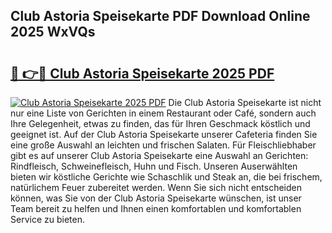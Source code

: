 ## Club Astoria Speisekarte PDF Download Online 2025 WxVQs

# <h2><a href="http://gccxnvj.nevu.top/?p=Club+Astoria+Speisekarte">🔗 👉🔴 Club Astoria Speisekarte 2025 PDF</a></h2>

[![Club Astoria Speisekarte 2025 PDF](https://i.imgur.com/dBaPXMq.png)](http://gccxnvj.nevu.top/?p=Club+Astoria+Speisekarte)
Die Club Astoria Speisekarte ist nicht nur eine Liste von Gerichten in einem Restaurant oder Café, sondern auch Ihre Gelegenheit, etwas zu finden, das für Ihren Geschmack köstlich und geeignet ist. Auf der Club Astoria Speisekarte unserer Cafeteria finden Sie eine große Auswahl an leichten und frischen Salaten. Für Fleischliebhaber gibt es auf unserer Club Astoria Speisekarte eine Auswahl an Gerichten: Rindfleisch, Schweinefleisch, Huhn und Fisch. Unseren Auserwählten bieten wir köstliche Gerichte wie Schaschlik und Steak an, die bei frischem, natürlichem Feuer zubereitet werden. Wenn Sie sich nicht entscheiden können, was Sie von der Club Astoria Speisekarte wünschen, ist unser Team bereit zu helfen und Ihnen einen komfortablen und komfortablen Service zu bieten.
